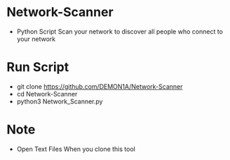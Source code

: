 # Network-Scanner
- Python Script Scan your network to discover all people who connect to your network 
# Run Script
 - git clone https://github.com/DEMON1A/Network-Scanner
 - cd Network-Scanner
 - python3 Network_Scanner.py
# Note
 - Open Text Files When you clone this tool
